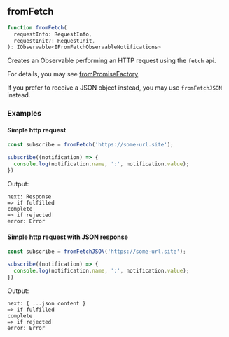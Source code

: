## fromFetch

```ts
function fromFetch(
  requestInfo: RequestInfo,
  requestInit?: RequestInit,
): IObservable<IFromFetchObservableNotifications>
```

Creates an Observable performing an HTTP request using the `fetch` api.

For details, you may see [fromPromiseFactory](../../promise/from-promise-factory/from-promise-factory.md)

If you prefer to receive a JSON object instead, you may use `fromFetchJSON` instead.

### Examples

#### Simple http request

```ts
const subscribe = fromFetch('https://some-url.site');

subscribe((notification) => {
  console.log(notification.name, ':', notification.value);
})
```

Output:

```text
next: Response
=> if fulfilled
complete
=> if rejected
error: Error
```

#### Simple http request with JSON response

```ts
const subscribe = fromFetchJSON('https://some-url.site');

subscribe((notification) => {
  console.log(notification.name, ':', notification.value);
})
```

Output:

```text
next: { ...json content }
=> if fulfilled
complete
=> if rejected
error: Error
```

